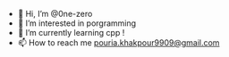 - 👋 Hi, I’m @0ne-zero
- 👀 I’m interested in porgramming
- 🌱 I’m currently learning cpp !
- 📫 How to reach me pouria.khakpour9909@gmail.com
